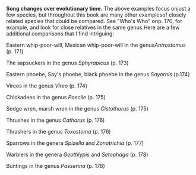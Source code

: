 **Song changes over evolutionary time.** The above examples focus onjust a few species, but throughout this book are many other examplesof closely related species that could be compared. See "Who's Who" onp. 170, for example, and look for close relatives in the same genus.Here are a few additional comparisons that I find intriguing:

Eastern whip-poor-will, Mexican whip-poor-will in the genus*Antrostomus* (p. 171)

The sapsuckers in the genus *Sphyrapicus* (p. 173)

Eastern phoebe, Say's phoebe, black phoebe in the genus *Sayornis* (p.174)

Vireos in the genus *Vireo* (p. 174)

Chickadees in the genus *Poecile* (p. 175)

Sedge wren, marsh wren in the genus *Cistothorus* (p. 175)

Thrushes in the genus *Catharus* (p. 176)

Thrashers in the genus *Toxostoma* (p. 176)

Sparrows in the genera *Spizella* and *Zonotrichia* (p. 177)

Warblers in the genera *Geothlypis* and *Setophaga* (p. 178)

Buntings in the genus *Passerina* (p. 178)
